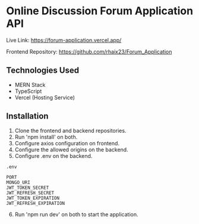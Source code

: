 # Online Discussion Forum Application API

Live Link: https://forum-application.vercel.app/

Frontend Repository: https://github.com/rhaix23/Forum_Application

## Technologies Used
- MERN Stack
- TypeScript
- Vercel (Hosting Service)

## Installation
1. Clone the frontend and backend repositories.
2. Run 'npm install' on both.
3. Configure axios configuration on frontend.
4. Configure the allowed origins on the backend.
5. Configure .env on the backend.

```
.env

PORT
MONGO_URI
JWT_TOKEN_SECRET
JWT_REFRESH_SECRET
JWT_TOKEN_EXPIRATION 
JWT_REFRESH_EXPIRATION
```

6. Run 'npm run dev' on both to start the application.
